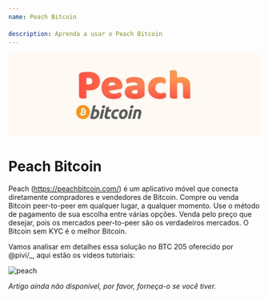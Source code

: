 ```yaml
---
name: Peach Bitcoin

description: Aprenda a usar o Peach Bitcoin
---
```


![capa](assets/cover.jpeg)

# Peach Bitcoin

Peach (https://peachbitcoin.com/) é um aplicativo móvel que conecta diretamente compradores e vendedores de Bitcoin. Compre ou venda Bitcoin peer-to-peer em qualquer lugar, a qualquer momento. Use o método de pagamento de sua escolha entre várias opções. Venda pelo preço que desejar, pois os mercados peer-to-peer são os verdadeiros mercados. O Bitcoin sem KYC é o melhor Bitcoin.

Vamos analisar em detalhes essa solução no BTC 205 oferecido por @pivi/\_, aqui estão os vídeos tutoriais:

![peach](https://youtu.be/ziwhv9KqVkM)

_Artigo ainda não disponível, por favor, forneça-o se você tiver._
